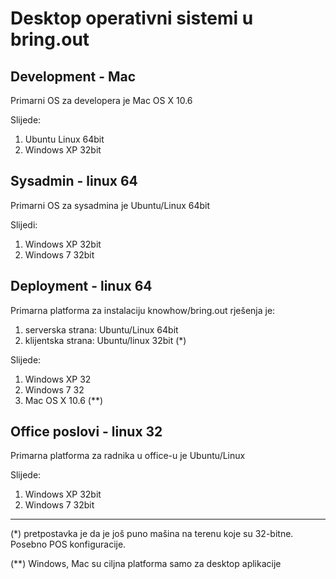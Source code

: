 # Desktop operativni sistemi u bring.out

## Development - Mac

Primarni OS za developera je Mac OS X 10.6

Slijede:

1. Ubuntu Linux 64bit
2. Windows XP 32bit

## Sysadmin - linux 64

Primarni OS za sysadmina je Ubuntu/Linux 64bit

Slijedi:

1. Windows XP 32bit
2. Windows 7 32bit

## Deployment - linux 64

Primarna platforma za instalaciju knowhow/bring.out rješenja je:

1.  serverska strana: Ubuntu/Linux 64bit
2.  klijentska strana: Ubuntu/linux 32bit (*)


Slijede:

1. Windows XP 32
2. Windows 7 32
3. Mac OS X 10.6 (**)

## Office poslovi - linux 32

Primarna platforma za radnika u office-u je Ubuntu/Linux

Slijede:

1. Windows XP 32bit
2. Windows 7 32bit

----

(*) pretpostavka je da je još puno mašina na terenu koje su 32-bitne. Posebno POS konfiguracije.

(**) Windows, Mac su ciljna platforma samo za desktop aplikacije

